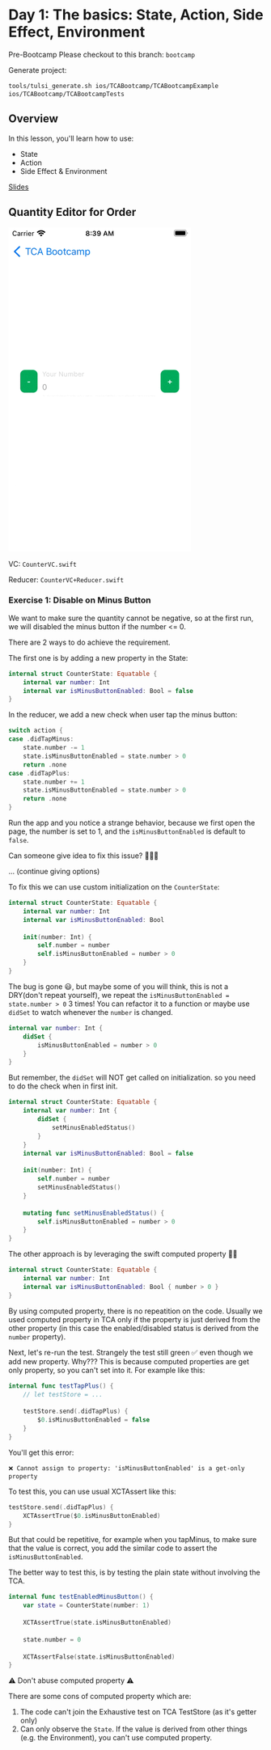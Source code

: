 # Day 1: The basics: State, Action, Side Effect, Environment

Pre-Bootcamp
Please checkout to this branch: `bootcamp`

Generate project: 
```
tools/tulsi_generate.sh ios/TCABootcamp/TCABootcampExample ios/TCABootcamp/TCABootcampTests
```

## Overview
In this lesson, you'll learn how to use:
- State 
- Action
- Side Effect & Environment

[Slides](https://www.icloud.com/keynote/0e4wY65J0Qlt8s86UX6kKpomw#TCA_Bootcamp)

## Quantity Editor for Order


![Demo Quantity Editor](Assets/0-start.gif "Quantity Editor")

VC: `CounterVC.swift`

Reducer: `CounterVC+Reducer.swift`

### Exercise 1: Disable on Minus Button
We want to make sure the quantity cannot be negative, so at the first run, we will disabled the minus button if the number <= 0.

There are 2 ways to do achieve the requirement.

The first one is by adding a new property in the State:
```swift
internal struct CounterState: Equatable {
    internal var number: Int
    internal var isMinusButtonEnabled: Bool = false
}
```
In the reducer, we add a new check when user tap the minus button:
```swift
switch action {
case .didTapMinus:
    state.number -= 1
    state.isMinusButtonEnabled = state.number > 0
    return .none
case .didTapPlus:
    state.number += 1
    state.isMinusButtonEnabled = state.number > 0
    return .none
}
```

Run the app and you notice a strange behavior, because we first open the page, the number is set to 1, and the `isMinusButtonEnabled` is default to `false`.

Can someone give idea to fix this issue? 🙋🏻‍♂️

... (continue giving options)

To fix this we can use custom initialization on the `CounterState`:
```swift
internal struct CounterState: Equatable {
    internal var number: Int
    internal var isMinusButtonEnabled: Bool

    init(number: Int) {
    	self.number = number
    	self.isMinusButtonEnabled = number > 0
    }
}
```

The bug is gone 😃, but maybe some of you will think, this is not a DRY(don't repeat yourself), we repeat the `isMinusButtonEnabled = state.number > 0` 3 times!
You can refactor it to a function or maybe use `didSet` to watch whenever the `number` is changed. 
```swift
internal var number: Int {
    didSet {
        isMinusButtonEnabled = number > 0
    }
}
```

But remember, the `didSet` will NOT get called on initialization. so you need to do the check when in first init.
```swift
internal struct CounterState: Equatable {
    internal var number: Int {
        didSet {
            setMinusEnabledStatus()
        }
    }
    internal var isMinusButtonEnabled: Bool = false

    init(number: Int) {
        self.number = number
        setMinusEnabledStatus()
    }
    
    mutating func setMinusEnabledStatus() {
        self.isMinusButtonEnabled = number > 0
    }
}
```

The other approach is by leveraging the swift computed property 👍🏻
```swift
internal struct CounterState: Equatable {
    internal var number: Int
    internal var isMinusButtonEnabled: Bool { number > 0 }
}
```
By using computed property, there is no repeatition on the code. Usually we used computed property in TCA only if the property is just derived from the other property (in this case the enabled/disabled status is derived from the `number` property).

Next, let's re-run the test.
Strangely the test still green ✅ even though we add new property.
Why???
This is because computed properties are get only property, so you can't set into it. For example like this:

```swift
internal func testTapPlus() {
    // let testStore = ...
    
    testStore.send(.didTapPlus) {
        $0.isMinusButtonEnabled = false
    }
}
```

You'll get this error:
```
❌ Cannot assign to property: 'isMinusButtonEnabled' is a get-only property
```

To test this, you can use usual XCTAssert like this:
```swift
testStore.send(.didTapPlus) {
    XCTAssertTrue($0.isMinusButtonEnabled)
}
```

But that could be repetitive, for example when you tapMinus, to make sure that the value is correct, you add the similar code to assert the `isMinusButtonEnabled`.

The better way to test this, is by testing the plain state without involving the TCA.
```swift
internal func testEnabledMinusButton() {
    var state = CounterState(number: 1)
    
    XCTAssertTrue(state.isMinusButtonEnabled)
    
    state.number = 0
    
    XCTAssertFalse(state.isMinusButtonEnabled)
}
```

⚠️ Don't abuse computed property ⚠️

There are some cons of computed property which are:
1. The code can't join the Exhaustive test on TCA TestStore (as it's getter only)
2. Can only observe the `State`. If the value is derived from other things (e.g. the Environment), you can't use computed property. 


